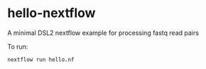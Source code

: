 # hello-nextflow
A minimal DSL2 nextflow example for processing fastq read pairs


To run:
```
nextflow run hello.nf
```
